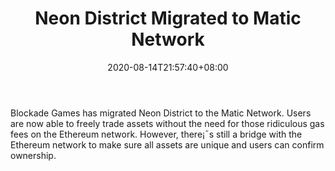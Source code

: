 ﻿---
title: "Neon District Migrated to Matic Network"
date: 2020-08-14T21:57:40+08:00
lastmod: 2020-08-14T16:45:40+08:00
draft: false
authors: ["Neal"]
description: "Blockade Games has migrated Neon District to the Matic Network. Users are now able to freely trade assets without the need for those ridiculous gas fees on the Ethereum network. However, there¡¯s still a bridge with the Ethereum network to make sure all assets are unique and users can confirm ownership."
featuredImage: "neon-district-migrated-to-matic-network.png"
tags: ["Racing Games","Play to Earn"]
categories: ["news"]
news: ["Racing Games"]
weight: 
lightgallery: true
pinned: false
recommend: false
recommend1: false
---

Blockade Games has migrated Neon District to the Matic Network. Users are now able to freely trade assets without the need for those ridiculous gas fees on the Ethereum network. However, there¡¯s still a bridge with the Ethereum network to make sure all assets are unique and users can confirm ownership.

<!--more-->

